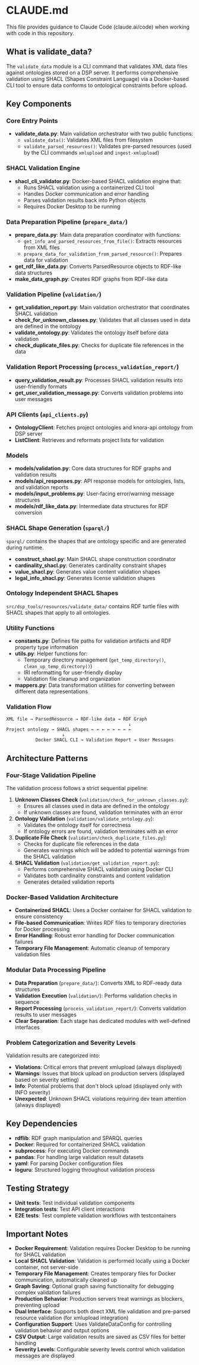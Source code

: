 # CLAUDE.md

This file provides guidance to Claude Code (claude.ai/code) when working with code in this repository.

## What is validate_data?

The `validate_data` module is a CLI command that validates XML data files against ontologies stored on a DSP server. 
It performs comprehensive validation using SHACL (Shapes Constraint Language) via a Docker-based CLI tool
to ensure data conforms to ontological constraints before upload.

## Key Components

### Core Entry Points

- **validate_data.py**: Main validation orchestrator with two public functions:
    - `validate_data()`: Validates XML files from filesystem
    - `validate_parsed_resources()`: Validates pre-parsed resources (used by the CLI commands `xmlupload` and `ingest-xmlupload`)

### SHACL Validation Engine

- **shacl_cli_validator.py**: Docker-based SHACL validation engine that:
    - Runs SHACL validation using a containerized CLI tool
    - Handles Docker communication and error handling
    - Parses validation results back into Python objects
    - Requires Docker Desktop to be running

### Data Preparation Pipeline (`prepare_data/`)

- **prepare_data.py**: Main data preparation coordinator with functions:
    - `get_info_and_parsed_resources_from_file()`: Extracts resources from XML files
    - `prepare_data_for_validation_from_parsed_resource()`: Prepares data for validation
- **get_rdf_like_data.py**: Converts ParsedResource objects to RDF-like data structures
- **make_data_graph.py**: Creates RDF graphs from RDF-like data

### Validation Pipeline (`validation/`)

- **get_validation_report.py**: Main validation orchestrator that coordinates SHACL validation
- **check_for_unknown_classes.py**: Validates that all classes used in data are defined in the ontology
- **validate_ontology.py**: Validates the ontology itself before data validation
- **check_duplicate_files.py**: Checks for duplicate file references in the data

### Validation Report Processing (`process_validation_report/`)

- **query_validation_result.py**: Processes SHACL validation results into user-friendly formats
- **get_user_validation_message.py**: Converts validation problems into user messages

### API Clients (`api_clients.py`)

- **OntologyClient**: Fetches project ontologies and knora-api ontology from DSP server
- **ListClient**: Retrieves and reformats project lists for validation

### Models

- **models/validation.py**: Core data structures for RDF graphs and validation results
- **models/api_responses.py**: API response models for ontologies, lists, and validation reports
- **models/input_problems.py**: User-facing error/warning message structures
- **models/rdf_like_data.py**: Intermediate data structures for RDF conversion

### SHACL Shape Generation (`sparql/`)

`sparql/` contains the shapes that are ontology specific and are generated during runtime. 

- **construct_shacl.py**: Main SHACL shape construction coordinator
- **cardinality_shacl.py**: Generates cardinality constraint shapes
- **value_shacl.py**: Generates value content validation shapes
- **legal_info_shacl.py**: Generates license validation shapes

### Ontology Independent SHACL Shapes

`src/dsp_tools/resources/validate_data/` contains RDF turtle files with SHACL shapes that apply to all ontologies.

### Utility Functions

- **constants.py**: Defines file paths for validation artifacts and RDF property type information
- **utils.py**: Helper functions for:
    - Temporary directory management (`get_temp_directory()`, `clean_up_temp_directory()`)
    - IRI reformatting for user-friendly display
    - Validation file cleanup and organization
- **mappers.py**: Data transformation utilities for converting between different data representations

### Validation Flow

```text
XML file → ParsedResource → RDF-like data → RDF Graph
                                              ↓
Project ontology → SHACL shapes ← ← ← ← ← ← ← ← 
                     ↓
           Docker SHACL CLI → Validation Report → User Messages
```

## Architecture Patterns

### Four-Stage Validation Pipeline

The validation process follows a strict sequential pipeline:

1. **Unknown Classes Check** (`validation/check_for_unknown_classes.py`): 
   - Ensures all classes used in data are defined in the ontology
   - If unknown classes are found, validation terminates with an error
2. **Ontology Validation** (`validation/validate_ontology.py`): 
   - Validates the ontology itself for correctness
   - If ontology errors are found, validation terminates with an error
3. **Duplicate File Check** (`validation/check_duplicate_files.py`):
   - Checks for duplicate file references in the data
   - Generates warnings which will be added to potential warnings from the SHACL validation
4. **SHACL Validation** (`validation/get_validation_report.py`):
   - Performs comprehensive SHACL validation using Docker CLI
   - Validates both cardinality constraints and content validation
   - Generates detailed validation reports

### Docker-Based Validation Architecture

- **Containerized SHACL**: Uses a Docker container for SHACL validation to ensure consistency
- **File-based Communication**: Writes RDF files to temporary directories for Docker processing
- **Error Handling**: Robust error handling for Docker communication failures
- **Temporary File Management**: Automatic cleanup of temporary validation files

### Modular Data Processing Pipeline

- **Data Preparation** (`prepare_data/`): Converts XML to RDF-ready data structures
- **Validation Execution** (`validation/`): Performs validation checks in sequence
- **Report Processing** (`process_validation_report/`): Converts validation results to user messages
- **Clear Separation**: Each stage has dedicated modules with well-defined interfaces

### Problem Categorization and Severity Levels

Validation results are categorized into:

- **Violations**: Critical errors that prevent xmlupload (always displayed)
- **Warnings**: Issues that block upload on production servers (displayed based on severity setting)
- **Info**: Potential problems that don't block upload (displayed only with INFO severity)
- **Unexpected**: Unknown SHACL violations requiring dev team attention (always displayed)

## Key Dependencies

- **rdflib**: RDF graph manipulation and SPARQL queries
- **Docker**: Required for containerized SHACL validation
- **subprocess**: For executing Docker commands
- **pandas**: For handling large validation result datasets
- **yaml**: For parsing Docker configuration files
- **loguru**: Structured logging throughout validation process

## Testing Strategy

- **Unit tests**: Test individual validation components
- **Integration tests**: Test API client interactions
- **E2E tests**: Test complete validation workflows with testcontainers

## Important Notes

- **Docker Requirement**: Validation requires Docker Desktop to be running for SHACL validation
- **Local SHACL Validation**: Validation is performed locally using a Docker container, not server-side
- **Temporary File Management**: Creates temporary files for Docker communication, automatically cleaned up
- **Graph Saving**: Optional graph saving functionality for debugging complex validation failures  
- **Production Behavior**: Production servers treat warnings as blockers, preventing upload
- **Dual Interface**: Supports both direct XML file validation and pre-parsed resource validation (for xmlupload integration)
- **Configuration Support**: Uses ValidateDataConfig for controlling validation behavior and output options
- **CSV Output**: Large validation results are saved as CSV files for better handling
- **Severity Levels**: Configurable severity levels control which validation messages are displayed
